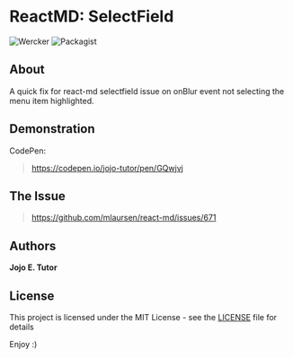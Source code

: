 # ReactMD: SelectField
![Wercker](https://img.shields.io/wercker/ci/wercker/docs.svg)
![Packagist](https://img.shields.io/packagist/l/doctrine/orm.svg)

## About
A quick fix for react-md selectfield issue on onBlur event not selecting the menu item highlighted.

## Demonstration
CodePen:
 > https://codepen.io/jojo-tutor/pen/GQwjvj

## The Issue
 > https://github.com/mlaursen/react-md/issues/671

## Authors
**Jojo E. Tutor**

## License
This project is licensed under the MIT License - see the [LICENSE](LICENSE) file for details

Enjoy :)

